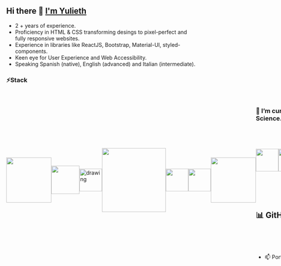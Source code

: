 ## Hi there 👋 [I'm Yulieth](https://www.yulieth.com/)

<!--
**yuliethc/yuliethc** is a ✨ _special_ ✨ repository because its `README.md` (this file) appears on your GitHub profile.

Here are some ideas to get you started:

- 🔭 I’m currently working on ...
- 🌱 I’m currently learning ...
- 👯 I’m looking to collaborate on ...
- 🤔 I’m looking for help with ...
- 💬 Ask me about ...
- 📫 How to reach me: ...
- 😄 Pronouns: ...
- ⚡ Fun fact: ...
-->

- 2 + years of experience.  
- Proficiency in HTML & CSS transforming desings to pixel-perfect and fully responsive websites.
- Experience in libraries like ReactJS, Bootstrap, Material-UI, styled-components.
- Keen eye for User Experience and Web Accessibility.
- Speaking Spanish (native), English (advanced) and Italian (intermediate).

### ⚡Stack

<div style="display:flex; justify-content=center; align-items:center;">
  <img src="https://upload.wikimedia.org/wikipedia/commons/thumb/1/10/CSS3_and_HTML5_logos_and_wordmarks.svg/1200px-CSS3_and_HTML5_logos_and_wordmarks.svg.png" width="120px"s/>
  <img src="https://upload.wikimedia.org/wikipedia/commons/thumb/b/b2/Bootstrap_logo.svg/512px-Bootstrap_logo.svg.png" width="75px"/> 
  <img src="https://user-images.githubusercontent.com/16939578/174558901-e399febb-eeb9-4c02-81a2-17bd53182677.png" alt="drawing" width="60px"/>
  <img src="https://logos-download.com/wp-content/uploads/2016/09/React_logo_wordmark.png" width="170px"/> 
  <img src="https://cdn.worldvectorlogo.com/logos/styled-components-1.svg" width="60px"/> 
  <img src="https://mui.com/static/logo.png" width="60px"/> 
  <img src="https://upload.wikimedia.org/wikipedia/commons/thumb/e/e0/Git-logo.svg/1280px-Git-logo.svg.png" width="120px"/> 
<div/>
  
<br/>
  
### 🔭 I’m currently studying a specialization in Data Science.
  
 <div style="display:flex; justify-content=center; align-items:center;">
    <img src="https://images.squarespace-cdn.com/content/v1/5a5f97664c0dbfe0a9740d41/1516236406424-UF96BQGZQP7618FORF29/sql-file-format-symbol.png" width="60px"/>
   <img src="https://upload.wikimedia.org/wikipedia/commons/thumb/c/c3/Python-logo-notext.svg/2048px-Python-logo-notext.svg.png" width="60px"/> 
    <img src="https://upload.wikimedia.org/wikipedia/commons/thumb/3/31/NumPy_logo_2020.svg/1280px-NumPy_logo_2020.svg.png" width="170px"/> 
    <img src="https://www.kindpng.com/picc/m/574-5747046_python-pandas-logo-transparent-hd-png-download.png" width="160px"/> 
  </div>
  
  <br/>
  
  ## 📊 GitHub Stats

  <div align="center">
 
   ![Top Langs](https://github-readme-stats.vercel.app/api/top-langs/?username=yuliethc&theme=radical&hide_border=true&include_all_commits=true&count_private=false&layout=compact)
     ![Yulieth's GitHub stats](https://github-readme-stats.vercel.app/api?username=yuliethc&show_icons=true&theme=radical)
    ![](https://github-readme-streak-stats.herokuapp.com/?user=yuliethc&theme=dark&hide_border=true)<br/>
  </div>  
<br/>
  
  - 📫 Portfolio and Contact information: [yulieth.com](https://www.yulieth.com/#portfolio)
